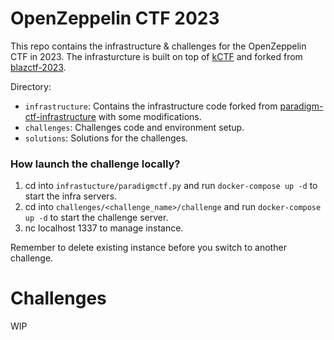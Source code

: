 # OpenZeppelin CTF 2023

This repo contains the infrastructure & challenges for the OpenZeppelin CTF in 2023. The infrasturcture is built on top of [kCTF](https://github.com/google/kctf) and forked from [blazctf-2023](https://github.com/fuzzland/blazctf-2023).

Directory:
* `infrastructure`: Contains the infrastructure code forked from [paradigm-ctf-infrastructure](https://github.com/paradigmxyz/paradigm-ctf-infrastructure) with some modifications.
* `challenges`: Challenges code and environment setup.
* `solutions`: Solutions for the challenges.

### How launch the challenge locally?
1. cd into `infrastucture/paradigmctf.py` and run `docker-compose up -d` to start the infra servers.
2. cd into `challenges/<challenge_name>/challenge` and run `docker-compose up -d` to start the challenge server.
3. nc localhost 1337 to manage instance.

Remember to delete existing instance before you switch to another challenge.


# Challenges
WIP
